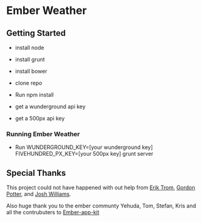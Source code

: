 
# Ember Weather

## Getting Started
* install node
* install grunt
* install bower

* clone repo
* Run npm install

* get a wunderground api key
* get a 500px api key

### Running Ember Weather
* Run WUNDERGROUND_KEY=[your wunderground key] FIVEHUNDRED_PX_KEY=[your 500px key] grunt server

## Special Thanks

This project could not have happened with out help from [Erik Trom](https://github.com/trombom), [Gordon Potter](https://github.com/eccegordo), and [Josh Williams](https://github.com/tucsonlabs).

Also huge thank you to the ember communty Yehuda, Tom, Stefan, Kris and all the contrubuters to [Ember-app-kit](https://github.com/stefanpenner/ember-app-kit)


